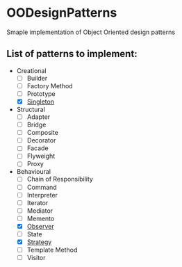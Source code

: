 # OODesignPatterns

Smaple implementation of Object Oriented design patterns

## List of patterns to implement:

* Creational
  * [ ] Builder
  * [ ] Factory Method
  * [ ] Prototype
  * [x] [Singleton](singleton.java)
* Structural
  * [ ] Adapter
  * [ ] Bridge
  * [ ] Composite
  * [ ] Decorator
  * [ ] Facade
  * [ ] Flyweight
  * [ ] Proxy
* Behavioural
  * [ ] Chain of Responsibility
  * [ ] Command
  * [ ] Interpreter
  * [ ] Iterator
  * [ ] Mediator
  * [ ] Memento
  * [x] [Observer](observer.java)
  * [ ] State
  * [x] [Strategy](strategy.java)
  * [ ] Template Method
  * [ ] Visitor

